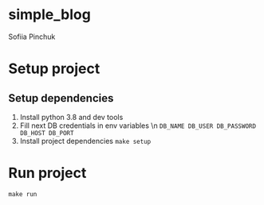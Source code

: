 # simple_blog

Sofiia Pinchuk

# Setup project

## Setup dependencies

1. Install python 3.8 and dev tools
2. Fill next DB credentials in env variables \n
   `DB_NAME
   DB_USER
   DB_PASSWORD
   DB_HOST
   DB_PORT`
3. Install project dependencies `make setup`

# Run project
`make run`